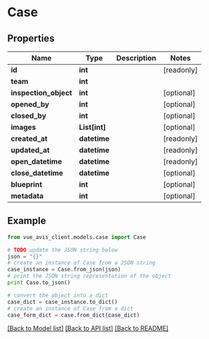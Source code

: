 # Case


## Properties

Name | Type | Description | Notes
------------ | ------------- | ------------- | -------------
**id** | **int** |  | [readonly]
**team** | **int** |  |
**inspection_object** | **int** |  | [optional]
**opened_by** | **int** |  | [optional]
**closed_by** | **int** |  | [optional]
**images** | **List[int]** |  | [optional]
**created_at** | **datetime** |  | [readonly]
**updated_at** | **datetime** |  | [readonly]
**open_datetime** | **datetime** |  | [readonly]
**close_datetime** | **datetime** |  | [optional]
**blueprint** | **int** |  | [optional]
**metadata** | **int** |  | [optional]

## Example

```python
from vue_avis_client.models.case import Case

# TODO update the JSON string below
json = "{}"
# create an instance of Case from a JSON string
case_instance = Case.from_json(json)
# print the JSON string representation of the object
print Case.to_json()

# convert the object into a dict
case_dict = case_instance.to_dict()
# create an instance of Case from a dict
case_form_dict = case.from_dict(case_dict)
```
[[Back to Model list]](..#documentation-for-models) [[Back to API list]](..#documentation-for-api-endpoints) [[Back to README]](..)
